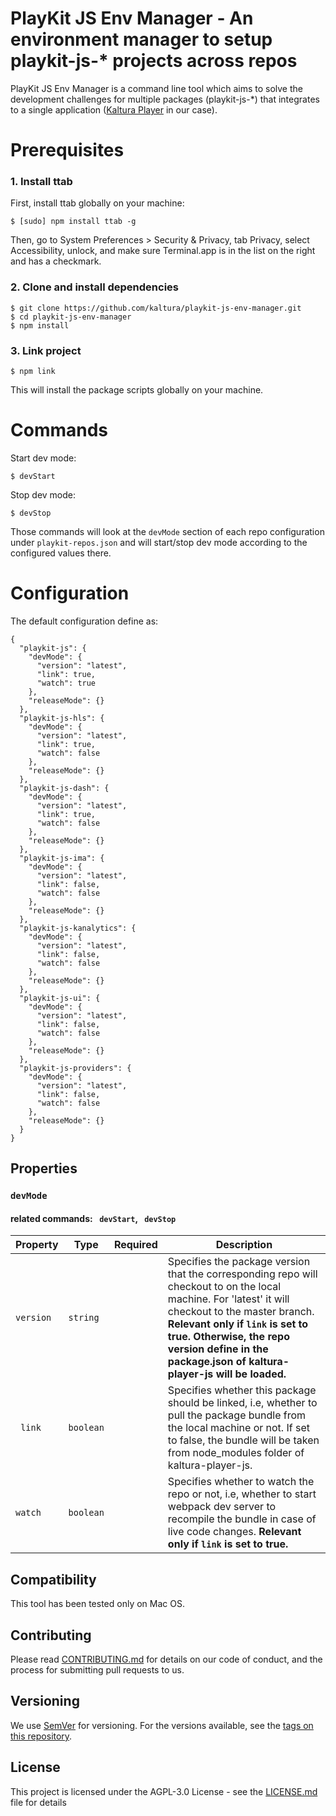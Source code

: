 # PlayKit JS Env Manager - An environment manager to setup playkit-js-* projects across repos

PlayKit JS Env Manager is a command line tool which aims to solve the development 
challenges for multiple packages (playkit-js-*) that 
integrates to a single application ([Kaltura Player] in our case).

[Kaltura Player]: https://github.com/kaltura/kaltura-player-js

# Prerequisites

### 1. Install ttab 
First, install ttab globally on your machine: 
```
$ [sudo] npm install ttab -g
```
Then, go to System Preferences > Security & Privacy, tab Privacy, 
select Accessibility, unlock, and make sure Terminal.app is in the list on the 
right and has a checkmark.

### 2. Clone and install dependencies
```
$ git clone https://github.com/kaltura/playkit-js-env-manager.git
$ cd playkit-js-env-manager
$ npm install
```
### 3. Link project
```
$ npm link
```
This will install the package scripts globally on your machine.
# Commands
Start dev mode:
```
$ devStart
```
Stop dev mode:
```
$ devStop
```
Those commands will look at the ```devMode``` section of each repo configuration under ``` playkit-repos.json ```
and will start/stop dev mode according to the configured values there.
# Configuration
The default configuration define as:
```
{
  "playkit-js": {
    "devMode": {
      "version": "latest",
      "link": true,
      "watch": true
    },
    "releaseMode": {}
  },
  "playkit-js-hls": {
    "devMode": {
      "version": "latest",
      "link": true,
      "watch": false
    },
    "releaseMode": {}
  },
  "playkit-js-dash": {
    "devMode": {
      "version": "latest",
      "link": true,
      "watch": false
    },
    "releaseMode": {}
  },
  "playkit-js-ima": {
    "devMode": {
      "version": "latest",
      "link": false,
      "watch": false
    },
    "releaseMode": {}
  },
  "playkit-js-kanalytics": {
    "devMode": {
      "version": "latest",
      "link": false,
      "watch": false
    },
    "releaseMode": {}
  },
  "playkit-js-ui": {
    "devMode": {
      "version": "latest",
      "link": false,
      "watch": false
    },
    "releaseMode": {}
  },
  "playkit-js-providers": {
    "devMode": {
      "version": "latest",
      "link": false,
      "watch": false
    },
    "releaseMode": {}
  }
}
```

## Properties
### ``` devMode ```
#### related commands: ``` devStart```, ``` devStop```

|     Property         	| Type    	| Required                                       	| Description                                                                                                                                                                                	|
|----------------------	|---------	|------------------------------------------------	|--------------------------------------------------------------------------------------------------------------------------------------------------------------------------------------------	|
| ```version```            | ```string``` 	|                                                	| Specifies the package version that the corresponding repo will checkout to on the local machine. For 'latest' it will checkout to the master branch. **Relevant only if ```link``` is set to true. Otherwise, the repo version define in the package.json of kaltura-player-js will be loaded.**                                                                                                                                        	|
| ``` link```             	| ```boolean``` 	|  	| Specifies whether this package should be linked, i.e, whether to pull the package bundle from the local machine or not. If set to false, the bundle will be taken from node_modules folder of kaltura-player-js.                                                                                                                                 	|
| ```watch```          	| ```boolean``` 	|   	| Specifies whether to watch the repo or not, i.e, whether to start webpack dev server to recompile the bundle in case of live code changes. **Relevant only if ```link``` is set to true.**|

## Compatibility

This tool has been tested only on Mac OS.

## Contributing

Please read [CONTRIBUTING.md](https://gist.github.com/PurpleBooth/b24679402957c63ec426) for details on our code of conduct, and the process for submitting pull requests to us.

## Versioning

We use [SemVer](http://semver.org/) for versioning. For the versions available, see the [tags on this repository](https://github.com/kaltura/playkit-js-ima/tags). 

## License

This project is licensed under the AGPL-3.0 License - see the [LICENSE.md](LICENSE.md) file for details
